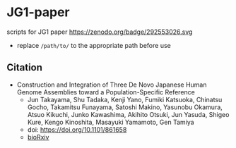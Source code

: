 # JG1-paper
scripts for JG1 paper
https://zenodo.org/badge/292553026.svg

- replace `/path/to/` to the appropriate path before use

## Citation
- Construction and Integration of Three De Novo Japanese Human Genome Assemblies toward a Population-Specific Reference
  - Jun Takayama, Shu Tadaka, Kenji Yano, Fumiki Katsuoka, Chinatsu Gocho, Takamitsu Funayama, Satoshi Makino, Yasunobu Okamura, Atsuo Kikuchi, Junko Kawashima, Akihito Otsuki, Jun Yasuda, Shigeo Kure, Kengo Kinoshita, Masayuki Yamamoto, Gen Tamiya
  - doi: https://doi.org/10.1101/861658 
  - [bioRxiv](https://www.biorxiv.org/content/10.1101/861658v1)
